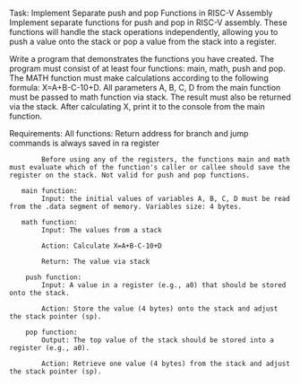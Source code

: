 Task: Implement Separate push and pop Functions in RISC-V Assembly
Implement separate functions for push and pop in RISC-V assembly. These functions will handle the stack operations independently, allowing you to push a value onto the stack or pop a value from the stack into a register. 

Write a program that demonstrates the functions you have created. The program must consist of at least four functions: main, math, push and pop. The MATH function must make calculations according to the following formula: X=A+B-C-10+D. All parameters A, B, C, D from the main function must be passed to math function via stack. The result must also be returned via the stack. After calculating X, print it to the console from the main function.

Requirements:
        All functions:
            Return address for branch and jump commands is always saved in ra register

            Before using any of the registers, the functions main and math must evaluate which of the function's caller or callee should save the register on the stack. Not valid for push and pop functions.

       main function:
            Input: the initial values of variables A, B, C, D must be read from the .data segment of memory. Variables size: 4 bytes. 

       math function:
            Input: The values from a stack

            Action: Calculate X=A+B-C-10+D

            Return: The value via stack

        push function:
            Input: A value in a register (e.g., a0) that should be stored onto the stack. 

            Action: Store the value (4 bytes) onto the stack and adjust the stack pointer (sp).

        pop function:
            Output: The top value of the stack should be stored into a register (e.g., a0).

            Action: Retrieve one value (4 bytes) from the stack and adjust the stack pointer (sp).

